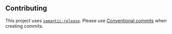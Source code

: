 ## Contributing

This project uses [`semantic-release`](https://github.com/semantic-release/semantic-release).
Please use [Conventional commits](https://www.conventionalcommits.org/en/v1.0.0/) when creating commits.
